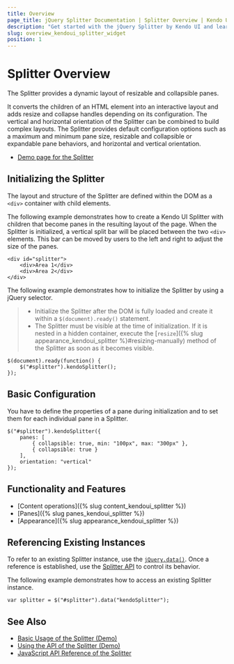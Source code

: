 ```yaml
---
title: Overview
page_title: jQuery Splitter Documentation | Splitter Overview | Kendo UI
description: "Get started with the jQuery Splitter by Kendo UI and learn how to create, initialize, and enable the widget."
slug: overview_kendoui_splitter_widget
position: 1
---
```


# Splitter Overview

The Splitter provides a dynamic layout of resizable and collapsible panes.

It converts the children of an HTML element into an interactive layout and adds resize and collapse handles depending on its configuration. The vertical and horizontal orientation of the Splitter can be combined to build complex layouts. The Splitter provides default configuration options such as a maximum and minimum pane size, resizable and collapsible or expandable pane behaviors, and horizontal and vertical orientation.

* [Demo page for the Splitter](http://demos.telerik.com/kendo-ui/splitter/index)

## Initializing the Splitter

The layout and structure of the Splitter are defined within the DOM as a `<div>` container with child elements.

The following example demonstrates how to create a Kendo UI Splitter with children that become panes in the resulting layout of the page. When the Splitter is initialized, a vertical split bar will be placed between the two `<div>` elements. This bar can be moved by users to the left and right to adjust the size of the panes.

    <div id="splitter">
        <div>Area 1</div>
        <div>Area 2</div>
    </div>

The following example demonstrates how to initialize the Splitter by using a jQuery selector.

> * Initialize the Splitter after the DOM is fully loaded and create it within a `$(document).ready()` statement.
> * The Splitter must be visible at the time of initialization. If it is nested in a hidden container, execute the [`resize`]({% slug appearance_kendoui_splitter %}#resizing-manually) method of the Splitter as soon as it becomes visible.

    $(document).ready(function() {
        $("#splitter").kendoSplitter();
    });

## Basic Configuration

You have to define the properties of a pane during initialization and to set them for each individual pane in a Splitter.

    $("#splitter").kendoSplitter({
        panes: [
            { collapsible: true, min: "100px", max: "300px" },
            { collapsible: true }
        ],
        orientation: "vertical"
    });

## Functionality and Features

* [Content operations]({% slug content_kendoui_splitter %})
* [Panes]({% slug panes_kendoui_splitter %})
* [Appearance]({% slug appearance_kendoui_splitter %})

## Referencing Existing Instances

To refer to an existing Splitter instance, use the [`jQuery.data()`](http://api.jquery.com/jQuery.data/). Once a reference is established, use the [Splitter API](/api/web/splitter) to control its behavior.

The following example demonstrates how to access an existing Splitter instance.

    var splitter = $("#splitter").data("kendoSplitter");

## See Also

* [Basic Usage of the Splitter (Demo)](https://demos.telerik.com/kendo-ui/splitter/index)
* [Using the API of the Splitter (Demo)](https://demos.telerik.com/kendo-ui/splitter/api)
* [JavaScript API Reference of the Splitter](/api/javascript/ui/splitter)
